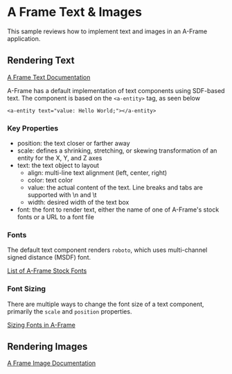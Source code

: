 # A Frame Text & Images
This sample reviews how to implement text and images in an A-Frame application.

## **Rendering Text**
[A Frame Text Documentation](https://aframe.io/docs/1.0.0/components/text.html#custom-fonts)

A-Frame has a default implementation of text components using SDF-based text. The component is based on the `<a-entity>` tag, as seen below

`<a-entity text="value: Hello World;"></a-entity>`

### Key Properties
* position: the text closer or farther away
* scale: defines a shrinking, stretching, or skewing transformation of an entity for the X, Y, and Z axes
* text: the text object to layout
    * align: multi-line text alignment (left, center, right)
    * color: text color
    * value: the actual content of the text. Line breaks and tabs are supported with \n and \t
    * width: desired width of the text box
* font: the font to render text, either the name of one of A-Frame's stock fonts or a URL to a font file

### Fonts
The default text component renders `roboto`, which uses multi-channel signed distance (MSDF) font.

[List of A-Frame Stock Fonts](https://aframe.io/docs/1.0.0/components/text.html#stock-fonts)

### Font Sizing
There are multiple ways to change the font size of a text component, primarily the `scale` and `position` properties.

[Sizing Fonts in A-Frame](https://aframe.io/docs/1.0.0/components/text.html#sizing)


## **Rendering Images**
[A Frame Image Documentation](https://aframe.io/docs/1.0.0/primitives/a-image.html#sidebar)